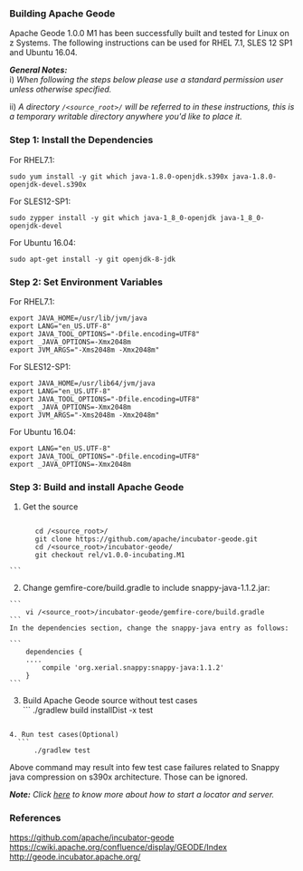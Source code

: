 ### Building Apache Geode

Apache Geode 1.0.0 M1 has been successfully built and tested for Linux on z Systems. The following instructions can be used for RHEL 7.1, SLES 12 SP1 and Ubuntu 16.04.

_**General Notes:**_  
i) _When following the steps below please use a standard permission user unless otherwise specified._

ii) _A directory `/<source_root>/` will be referred to in these instructions, this is a temporary writable directory anywhere you'd like to place it._

### Step 1: Install the Dependencies

For RHEL7.1:

  ```
  sudo yum install -y git which java-1.8.0-openjdk.s390x java-1.8.0-openjdk-devel.s390x
```       
            
For SLES12-SP1:

  ```    
  sudo zypper install -y git which java-1_8_0-openjdk java-1_8_0-openjdk-devel
```

For Ubuntu 16.04:  

  ```
  sudo apt-get install -y git openjdk-8-jdk
```

### Step 2: Set Environment Variables

For RHEL7.1:
  ```
  export JAVA_HOME=/usr/lib/jvm/java
  export LANG="en_US.UTF-8"
  export JAVA_TOOL_OPTIONS="-Dfile.encoding=UTF8"
  export _JAVA_OPTIONS=-Xmx2048m
  export JVM_ARGS="-Xms2048m -Xmx2048m"
  ```  
    
For SLES12-SP1:
  ```
  export JAVA_HOME=/usr/lib64/jvm/java
  export LANG="en_US.UTF-8"
  export JAVA_TOOL_OPTIONS="-Dfile.encoding=UTF8"
  export _JAVA_OPTIONS=-Xmx2048m
  export JVM_ARGS="-Xms2048m -Xmx2048m"
  ```

For Ubuntu 16.04:
  ```
  export LANG="en_US.UTF-8"
  export JAVA_TOOL_OPTIONS="-Dfile.encoding=UTF8"
  export _JAVA_OPTIONS=-Xmx2048m
  ```

### Step 3: Build and install Apache Geode
  1. Get the source
     ```
	 
		cd /<source_root>/
		git clone https://github.com/apache/incubator-geode.git
		cd /<source_root>/incubator-geode/
		git checkout rel/v1.0.0-incubating.M1
    ```
  2. Change gemfire-core/build.gradle to include snappy-java-1.1.2.jar:

    ```
		vi /<source_root>/incubator-geode/gemfire-core/build.gradle
    ```
    In the dependencies section, change the snappy-java entry as follows:

    ```
		dependencies {
		....
			compile 'org.xerial.snappy:snappy-java:1.1.2'
		}
    ``` 
 
  3. Build Apache Geode source without test cases  
    ```
		./gradlew build installDist -x test
  ```

  4. Run test cases(Optional)  
    ```
		./gradlew test
  ```
   Above command may result into few test case failures related to Snappy java compression on s390x architecture. Those can be ignored.  

_**Note:** Click [here](https://github.com/apache/incubator-geode/blob/rel/v1.0.0-incubating.M1/README.md) to know more about how to start a locator and server._

### References  
https://github.com/apache/incubator-geode  
https://cwiki.apache.org/confluence/display/GEODE/Index
http://geode.incubator.apache.org/
